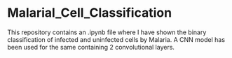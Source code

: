 # Malarial_Cell_Classification
This repository contains an .ipynb file where I have shown the binary classification of infected and uninfected cells by Malaria. A CNN model has been used for the same 
containing 2 convolutional layers.
